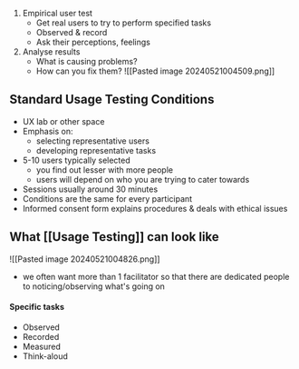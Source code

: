 1. Empirical user test
	- Get real users to try to perform specified tasks
	- Observed & record
	- Ask their perceptions, feelings
2. Analyse results
	- What is causing problems?
	- How can you fix them?
![[Pasted image 20240521004509.png]]
## Standard Usage Testing Conditions
- UX lab or other space
- Emphasis on:
	- selecting representative users
	- developing representative tasks
- 5-10 users typically selected
	- you find out lesser with more people
	- users will depend on who you are trying to cater towards
- Sessions usually around 30 minutes
- Conditions are the same for every participant
- Informed consent form explains procedures & deals with ethical issues
## What [[Usage Testing]] can look like
![[Pasted image 20240521004826.png]]
- we often want more than 1 facilitator so that there are dedicated people to noticing/observing what's going on
#### Specific tasks
- Observed
- Recorded
- Measured
- Think-aloud